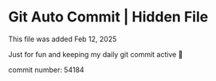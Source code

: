 # Git Auto Commit | Hidden File

This file was added Feb 12, 2025

Just for fun and keeping my daily git commit active 🤪

commit number: 54184
